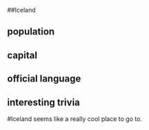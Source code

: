 ##Iceland
## population


## capital

 
## official language


## interesting trivia

#Iceland seems like a really cool place to go to.

